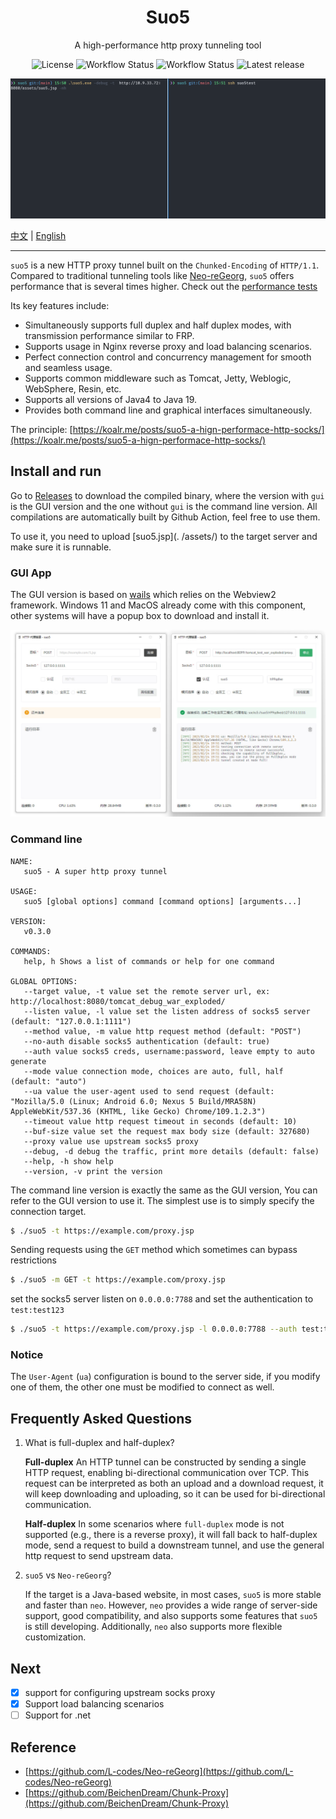 <h1 align="center">Suo5</h1>

<p align="center">A high-performance http proxy tunneling tool</p>

<div align="center">

![License](https://img.shields.io/github/license/zema1/suo5)
![Workflow Status](https://img.shields.io/github/actions/workflow/status/zema1/suo5/release.yml?label=release)
![Workflow Status](https://img.shields.io/github/actions/workflow/status/zema1/suo5/test.yml?label=test)
![Latest release](https://img.shields.io/github/v/release/zema1/suo5?label=latest)

</div>

![experience](./tests/img/suo5.gif)

[中文](./README.md) | [English](./README_EN.md)

----

`suo5` is a new HTTP proxy tunnel built on the `Chunked-Encoding` of `HTTP/1.1`.
Compared to traditional tunneling tools like [Neo-reGeorg](https://github.com/L-codes/Neo-reGeorg),
`suo5` offers performance that is several times higher. Check out the [performance tests](./tests)

Its key features include:

- Simultaneously supports full duplex and half duplex modes, with transmission performance similar to FRP.
- Supports usage in Nginx reverse proxy and load balancing scenarios.
- Perfect connection control and concurrency management for smooth and seamless usage.
- Supports common middleware such as Tomcat, Jetty, Weblogic, WebSphere, Resin, etc.
- Supports all versions of Java4 to Java 19.
- Provides both command line and graphical interfaces simultaneously.
 
The principle: [https://koalr.me/posts/suo5-a-hign-performace-http-socks/](https://koalr.me/posts/suo5-a-hign-performace-http-socks/)

## Install and run

Go to [Releases](https://github.com/zema1/suo5/releases) to download the compiled binary, where the version with `gui`
is the GUI version and the one without `gui` is the command line version. All compilations are automatically built by
Github Action, feel free to use them.

To use it, you need to upload [suo5.jsp](. /assets/) to the target server and make sure it is runnable.

### GUI App

The GUI version is based on [wails](https://github.com/wailsapp/wails) which relies on the Webview2 framework.
Windows 11 and MacOS already come with this component, other systems will have a popup box to download and install it.

![gui.png](tests/img/gui.jpg)

### Command line

```text
NAME:
   suo5 - A super http proxy tunnel

USAGE:
   suo5 [global options] command [command options] [arguments...]

VERSION:
   v0.3.0

COMMANDS:
   help, h Shows a list of commands or help for one command

GLOBAL OPTIONS:
   --target value, -t value set the remote server url, ex: http://localhost:8080/tomcat_debug_war_exploded/
   --listen value, -l value set the listen address of socks5 server (default: "127.0.0.1:1111")
   --method value, -m value http request method (default: "POST")
   --no-auth disable socks5 authentication (default: true)
   --auth value socks5 creds, username:password, leave empty to auto generate
   --mode value connection mode, choices are auto, full, half (default: "auto")
   --ua value the user-agent used to send request (default: "Mozilla/5.0 (Linux; Android 6.0; Nexus 5 Build/MRA58N) AppleWebKit/537.36 (KHTML, like Gecko) Chrome/109.1.2.3")
   --timeout value http request timeout in seconds (default: 10)
   --buf-size value set the request max body size (default: 327680)
   --proxy value use upstream socks5 proxy
   --debug, -d debug the traffic, print more details (default: false)
   --help, -h show help
   --version, -v print the version
```

The command line version is exactly the same as the GUI version, You can refer to the GUI version to use it. The
simplest use is to simply specify the connection target.

```bash
$ ./suo5 -t https://example.com/proxy.jsp
```

Sending requests using the ``GET`` method which sometimes can bypass restrictions

```bash
$ ./suo5 -m GET -t https://example.com/proxy.jsp
```

set the socks5 server listen on `0.0.0.0:7788` and set the authentication to `test:test123`

```bash
$ ./suo5 -t https://example.com/proxy.jsp -l 0.0.0.0:7788 --auth test:test123
```

### Notice

The `User-Agent` (`ua`) configuration is bound to the server side, if you modify one of them, the other one must be
modified to connect as well.

## Frequently Asked Questions

1. What is full-duplex and half-duplex?

   **Full-duplex** An HTTP tunnel can be constructed by sending a single HTTP request, enabling bi-directional communication over TCP. This request can be interpreted as both an upload and a download request, it will keep downloading and uploading, so it can be used for bi-directional communication.

   **Half-duplex** In some scenarios where `full-duplex` mode is not supported (e.g., there is a reverse proxy),
   it will fall back to half-duplex mode, send a request to build a downstream tunnel, and use the general http request to send upstream data.

2. `suo5` vs `Neo-reGeorg`?

   If the target is a Java-based website, in most cases, `suo5` is more stable and faster than `neo`. However, `neo` provides a wide range of server-side support, good compatibility, and also supports some features that `suo5` is still developing. Additionally, `neo` also supports more flexible customization.

## Next

- [x] support for configuring upstream socks proxy
- [x] Support load balancing scenarios
- [ ] Support for .net

## Reference

- [https://github.com/L-codes/Neo-reGeorg](https://github.com/L-codes/Neo-reGeorg)
- [https://github.com/BeichenDream/Chunk-Proxy](https://github.com/BeichenDream/Chunk-Proxy)